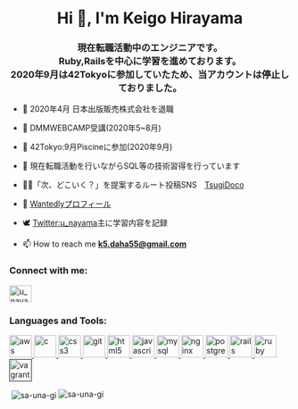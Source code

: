 <h1 align="center">Hi 👋, I'm Keigo Hirayama</h1>
<h3 align="center">現在転職活動中のエンジニアです。<br>Ruby,Railsを中心に学習を進めております。<br>2020年9月は<a src="https://42tokyo.jp/">42Tokyo</a>に参加していたため、当アカウントは停止しておりました。</h3>

- 🌱 2020年4月 日本出版販売株式会社を退職
- 🌱 DMMWEBCAMP受講(2020年5~8月)
- 🌱 42Tokyo:9月Piscineに参加(2020年9月)
- 🌱 現在転職活動を行いながらSQL等の技術習得を行っています

- 👨‍💻「次、どこいく？」を提案するルート投稿SNS　[TsugiDoco](https://tsugidoco.work/)
- 📝 [Wantedlyプロフィール](https://www.wantedly.com/users/116610911?profile_v1=true)
- 🕊 [Twitter:u_nayama](https://twitter.com/u_nayama)主に学習内容を記録
- 📫 How to reach me **k5.daha55@gmail.com**

<p align="left">
<h3 align="left">Connect with me:</h3>
<a href="https://twitter.com/u_nayama" target="blank"><img align="center" src="https://cdn.jsdelivr.net/npm/simple-icons@3.0.1/icons/twitter.svg" alt="u_nayama" height="30" width="40" /></a>
</p>

<h3 align="left">Languages and Tools:</h3>
<p align="left"> <a href="https://aws.amazon.com" target="_blank"> <img src="https://devicons.github.io/devicon/devicon.git/icons/amazonwebservices/amazonwebservices-original-wordmark.svg" alt="aws" width="40" height="40"/> </a> <a href="https://www.cprogramming.com/" target="_blank"> <img src="https://devicons.github.io/devicon/devicon.git/icons/c/c-original.svg" alt="c" width="40" height="40"/> </a> <a href="https://www.w3schools.com/css/" target="_blank"> <img src="https://devicons.github.io/devicon/devicon.git/icons/css3/css3-original-wordmark.svg" alt="css3" width="40" height="40"/> </a> <a href="https://git-scm.com/" target="_blank"> <img src="https://www.vectorlogo.zone/logos/git-scm/git-scm-icon.svg" alt="git" width="40" height="40"/> </a> <a href="https://www.w3.org/html/" target="_blank"> <img src="https://devicons.github.io/devicon/devicon.git/icons/html5/html5-original-wordmark.svg" alt="html5" width="40" height="40"/> </a> <a href="https://developer.mozilla.org/en-US/docs/Web/JavaScript" target="_blank"> <img src="https://devicons.github.io/devicon/devicon.git/icons/javascript/javascript-original.svg" alt="javascript" width="40" height="40"/> </a> <a href="https://www.mysql.com/" target="_blank"> <img src="https://devicons.github.io/devicon/devicon.git/icons/mysql/mysql-original-wordmark.svg" alt="mysql" width="40" height="40"/> </a> <a href="https://www.nginx.com" target="_blank"> <img src="https://devicons.github.io/devicon/devicon.git/icons/nginx/nginx-original.svg" alt="nginx" width="40" height="40"/> </a> <a href="https://www.postgresql.org" target="_blank"> <img src="https://devicons.github.io/devicon/devicon.git/icons/postgresql/postgresql-original-wordmark.svg" alt="postgresql" width="40" height="40"/> </a> <a href="https://rubyonrails.org" target="_blank"> <img src="https://devicons.github.io/devicon/devicon.git/icons/rails/rails-original-wordmark.svg" alt="rails" width="40" height="40"/> </a> <a href="https://www.ruby-lang.org/en/" target="_blank"> <img src="https://devicons.github.io/devicon/devicon.git/icons/ruby/ruby-original-wordmark.svg" alt="ruby" width="40" height="40"/> </a> <a href="" target="_blank"> <img src="https://www.vectorlogo.zone/logos/vagrantup/vagrantup-icon.svg" alt="vagrant" width="40" height="40"/> </a> </p>

<div>&nbsp;<img align="center" src="https://github-readme-stats.vercel.app/api?username=sa-una-gi&show_icons=true" alt="sa-una-gi" />
<img align=center" src="https://github-readme-stats.vercel.app/api/top-langs/?username=sa-una-gi&layout=compact" alt="sa-una-gi" /></div>
